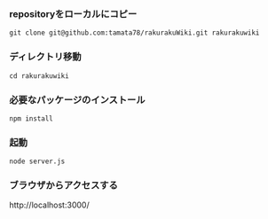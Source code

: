 ### repositoryをローカルにコピー
```
git clone git@github.com:tamata78/rakurakuWiki.git rakurakuwiki
```

### ディレクトリ移動
```
cd rakurakuwiki
```

### 必要なパッケージのインストール
```
npm install
```

### 起動
```
node server.js
```

### ブラウザからアクセスする
http://localhost:3000/
